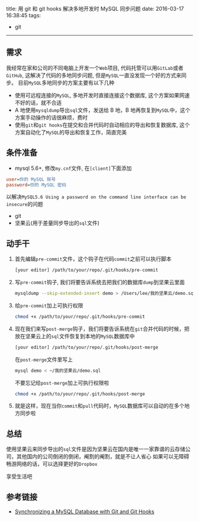 title: 用 git 和 git hooks 解决多地开发时 MySQL 同步问题
date: 2016-03-17 16:38:45
tags:
- git
---
## 需求
我经常在家和公司的不同电脑上开发一个`Web`项目, 代码托管可以用`GitLab`或者`GitHub`, 这解决了代码的多地同步问题,  但是`MySQL`一直没发现一个好的方式来同步。
目前`MySQL`多地同步的方案主要有以下几种
* 使用可远程连接的`MySQL`, 多地开发时直接连接这个数据库, 这个方案如果网速不好的话，就不合适 
* A 地使用`mysqldump`导出`sql`文件，发送给 B 地，B 地再恢复到`MySQL`中，这个方案手动操作的话很麻烦，费时
* 使用`git`和`git hooks`在提交和合并代码时自动相应的导出和恢复数据库, 这个方案自动化了`MySQL`的导出和恢复工作，简直完美

## 条件准备
* mysql 5.6+, 修改`my.cnf`文件, 在`[client]`下面添加
```ini
user=你的 MySQL 账号
password=你的 MySQL 密码
```
以解决`MySQL5.6 Using a password on the command line interface can be insecure`的问题
* git
* 坚果云(用于差量同步导出的`sql`文件)

## 动手干
1. 首先编辑`pre-commit`文件，这个钩子在代码`commit`之前可以执行脚本
    ```bash
    [your editor] /path/to/your/repo/.git/hooks/pre-commit
    ```

2. 写`pre-commit`钩子, 我们将要告诉系统去把我们的数据库`dump`到坚果云里面
    ```bash
    mysqldump --skip-extended-insert demo > /Users/lee/我的坚果云/demo.sql
    ```

3. 给`pre-commit`加上可执行权限
    ```bash
    chmod +x /path/to/your/repo/.git/hooks/pre-commit
    ```

4. 现在我们来写`post-merge`钩子，我们将要告诉系统在`git`合并代码的时候，把放在坚果云上的`sql`文件恢复到本地的`MySQL`数据库中
    ```bash
    [your editor] /path/to/your/repo/.git/hooks/post-merge
    ```
    在`post-merge`文件里写上
    ```bash
    mysql demo < ~/我的坚果云/demo.sql
    ```
    不要忘记给`post-merge`加上可执行权限啦
    ```bash
    chmod +x /path/to/your/repo/.git/hooks/post-merge
    ```

5. 就是这样，现在当你`commit`和`pull`代码时，`MySQL`数据库可以自动的在多个地方同步啦

## 总结
使用坚果云来同步导出的`sql`文件是因为坚果云在国内是唯一一家靠谱的云存储公司，其他国内的公司倒闭的倒闭，阉割的阉割，就是不让人省心
如果可以无障碍畅游网络的话，可以选择更好的`Dropbox`

享受生活吧

## 参考链接
* [Synchronizing a MySQL Database with Git and Git Hooks](http://ben.kulbertis.org/2011/10/synchronizing-a-mysql-database-with-git-and-git-hooks/)
